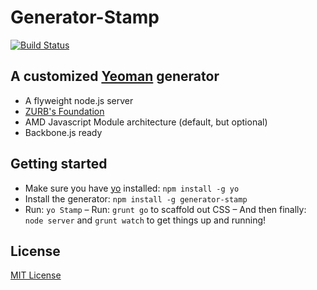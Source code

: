 # Generator-Stamp
[![Build Status](https://secure.travis-ci.org/kyledetella/generator-stamp.png?branch=master)](https://travis-ci.org/kyledetella/generator-stamp)

## A customized [Yeoman](http://yeoman.io) generator
  + A flyweight node.js server
  + [ZURB's Foundation](http://foundation.zurb.com)
  + AMD Javascript Module architecture (default, but optional)
  + Backbone.js ready
    

## Getting started
- Make sure you have [yo](https://github.com/yeoman/yo) installed:
    `npm install -g yo`
- Install the generator: `npm install -g generator-stamp`
- Run: `yo Stamp`
– Run: `grunt go` to scaffold out CSS
– And then finally: `node server` and `grunt watch` to get things up and running!

## License
[MIT License](http://en.wikipedia.org/wiki/MIT_License)
